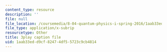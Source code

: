 ```yaml
---
content_type: resource
description: ''
file: null
file_location: /coursemedia/8-04-quantum-physics-i-spring-2016/1aab33edd9cf82474df55723c9cb4814_yhI3jTX4dY4.srt
file_type: application/x-subrip
resourcetype: Other
title: 3play caption file
uid: 1aab33ed-d9cf-8247-4df5-5723c9cb4814
---
```

